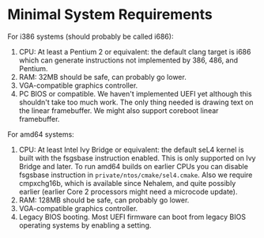 Minimal System Requirements
===========================

For i386 systems (should probably be called i686):

1. CPU: At least a Pentium 2 or equivalent: the default clang target is i686 which can generate instructions not implemented by 386, 486, and Pentium.
2. RAM: 32MB should be safe, can probably go lower.
3. VGA-compatible graphics controller.
4. PC BIOS or compatible. We haven't implemented UEFI yet although this shouldn't take too much work. The only thing needed is drawing text on the linear framebuffer. We might also support coreboot linear framebuffer.

For amd64 systems:

1. CPU: At least Intel Ivy Bridge or equivalent: the default seL4 kernel is built with the fsgsbase instruction enabled. This is only supported on Ivy Bridge and later. To run amd64 builds on earlier CPUs you can disable fsgsbase instruction in `private/ntos/cmake/sel4.cmake`. Also we require cmpxchg16b, which is available since Nehalem, and quite possibly earlier (earlier Core 2 processors might need a microcode update).
2. RAM: 128MB should be safe, can probably go lower.
3. VGA-compatible graphics controller.
4. Legacy BIOS booting. Most UEFI firmware can boot from legacy BIOS operating systems by enabling a setting.